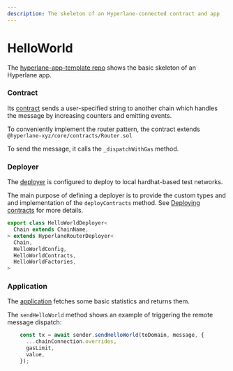```yaml
---
description: The skeleton of an Hyperlane-connected contract and app
---
```


# HelloWorld

The [hyperlane-app-template repo](https://github.com/hyperlane-xyz/hyperlane-app-template) shows the basic skeleton of an Hyperlane app.

### Contract

Its [contract](https://github.com/hyperlane-xyz/hyperlane-app-template/blob/main/contracts/HelloWorld.sol) sends a user-specified string to another chain which handles the message by increasing counters and emitting events.&#x20;

To conveniently implement the router pattern, the contract extends `@hyperlane-xyz/core/contracts/Router.sol`

To send the message, it calls the `_dispatchWithGas` method.

### Deployer

The [deployer](https://github.com/hyperlane-xyz/hyperlane-app-template/blob/main/src/deploy/deploy.ts) is configured to deploy to local hardhat-based test networks.

The main purpose of defining a deployer is to provide the custom types and and implementation of the `deployContracts` method. See [Deploying contracts](../building-applications/nodejs-sdk/deploying-contracts.md) for more details.

```typescript
export class HelloWorldDeployer<
  Chain extends ChainName,
> extends HyperlaneRouterDeployer<
  Chain,
  HelloWorldConfig,
  HelloWorldContracts,
  HelloWorldFactories,
> 
```

### Application

The [application](https://github.com/hyperlane-xyz/hyperlane-app-template/blob/main/src/app/app.ts) fetches some basic statistics and returns them.

The `sendHelloWorld` method shows an example of triggering the remote message dispatch:

```typescript
    const tx = await sender.sendHelloWorld(toDomain, message, {
      ...chainConnection.overrides,
      gasLimit,
      value,
    });
```
